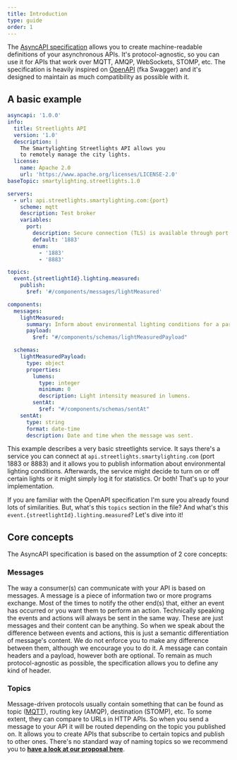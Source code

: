 ```yaml
---
title: Introduction
type: guide
order: 1
---
```


The [AsyncAPI specification](https://github.com/asyncapi/asyncapi) allows you to create machine-readable definitions of your asynchronous APIs. It's protocol-agnostic, so you can use it for APIs that work over MQTT, AMQP, WebSockets, STOMP, etc. The specification is heavily inspired on [OpenAPI](https://github.com/OAI/OpenAPI-Specification) (fka Swagger) and it's designed to maintain as much compatibility as possible with it.

## A basic example

```yaml
asyncapi: '1.0.0'
info:
  title: Streetlights API
  version: '1.0'
  description: |
    The Smartylighting Streetlights API allows you
    to remotely manage the city lights.
  license:
    name: Apache 2.0
    url: 'https://www.apache.org/licenses/LICENSE-2.0'
baseTopic: smartylighting.streetlights.1.0

servers:
  - url: api.streetlights.smartylighting.com:{port}
    scheme: mqtt
    description: Test broker
    variables:
      port:
        description: Secure connection (TLS) is available through port 8883.
        default: '1883'
        enum:
          - '1883'
          - '8883'

topics:
  event.{streetlightId}.lighting.measured:
    publish:
      $ref: '#/components/messages/lightMeasured'

components:
  messages:
    lightMeasured:
      summary: Inform about environmental lighting conditions for a particular streetlight.
      payload:
        $ref: "#/components/schemas/lightMeasuredPayload"

  schemas:
    lightMeasuredPayload:
      type: object
      properties:
        lumens:
          type: integer
          minimum: 0
          description: Light intensity measured in lumens.
        sentAt:
          $ref: "#/components/schemas/sentAt"
    sentAt:
      type: string
      format: date-time
      description: Date and time when the message was sent.
```

This example describes a very basic streetlights service. It says there's a service you can connect at `api.streetlights.smartylighting.com` (port 1883 or 8883) and it allows you to publish information about environmental lighting conditions.
Afterwards, the service might decide to turn on or off certain lights or it might simply log it for statistics. Or both! That's up to your implementation.

If you are familiar with the OpenAPI specification I'm sure you already found lots of similarities. But, what's this `topics` section in the file? And what's this `event.{streetlightId}.lighting.measured`? Let's dive into it!

## Core concepts

The AsyncAPI specification is based on the assumption of 2 core concepts:

### Messages

The way a consumer(s) can communicate with your API is based on messages. A message is a piece of information two or more programs exchange. Most of the times to notify the other end(s) that, either an event has occurred or you want them to perform an action.
 Technically speaking the events and actions will always be sent in the same way. These are just messages and their content can be anything. So when we speak about the difference between events and actions, this is just a semantic differentiation of message's content. We do not enforce you to make any difference between them, although we encourage you to do it.
A message can contain headers and a payload, however both are optional. To remain as much protocol-agnostic as possible, the specification allows you to define any kind of header.

### Topics

Message-driven protocols usually contain something that can be found as topic ([MQTT](http://www.hivemq.com/blog/mqtt-essentials-part-5-mqtt-topics-best-practices)), routing key (AMQP), destination (STOMP), etc. To some extent, they can compare to URLs in HTTP APIs. So when you send a message to your API it will be routed depending on the topic you published on. It allows you to create APIs that subscribe to certain topics and publish to other ones.
There's no standard way of naming topics so we recommend you to **[have a look at our proposal here](https://github.com/asyncapi/topic-definition)**.